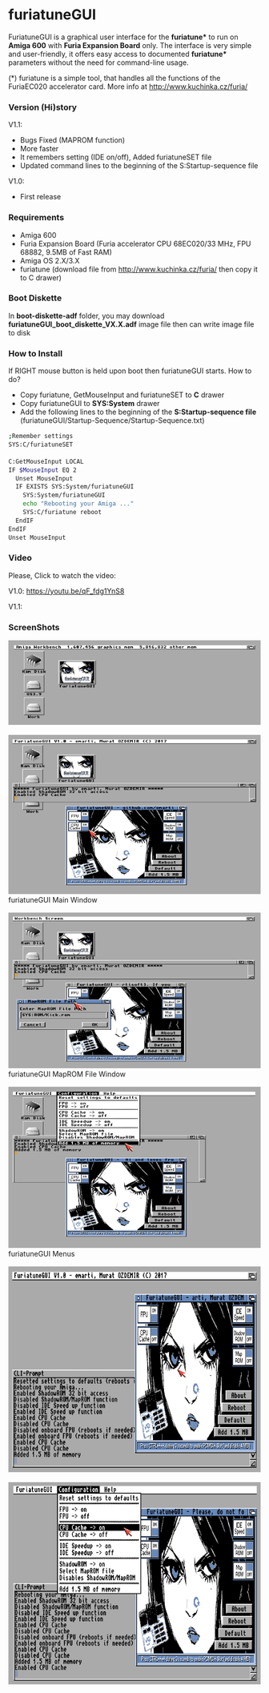 # furiatuneGUI
FuriatuneGUI is a graphical user interface for the **furiatune\*** to run on **Amiga 600** with **Furia Expansion Board** only. The interface is very simple and user-friendly, it offers easy access to documented **furiatune\*** parameters without the need for command-line usage. 

(*) furiatune is a simple tool, that handles all the functions of the FuriaEC020 accelerator card. More info at http://www.kuchinka.cz/furia/

### Version (Hi)story
V1.1:
* Bugs Fixed (MAPROM function)
* More faster
* It remembers setting (IDE on/off), Added furiatuneSET file
* Updated command lines to the beginning of the S:Startup-sequence file
	
V1.0: 
* First release

### Requirements
* Amiga 600
* Furia Expansion Board (Furia accelerator CPU 68EC020/33 MHz, FPU 68882, 9.5MB of Fast RAM)
* Amiga OS 2.X/3.X
* furiatune (download file from http://www.kuchinka.cz/furia/ then copy it to C drawer)
### Boot Diskette
In **boot-diskette-adf** folder, you may download **furiatuneGUI_boot_diskette_VX.X.adf** image file then can write image file to disk
### How to Install
If RIGHT mouse button is held upon boot then furiatuneGUI starts. How to do?
* Copy furiatune, GetMouseInput and furiatuneSET to **C** drawer
* Copy furiatuneGUI to **SYS:System** drawer
* Add the following lines to the beginning of the **S:Startup-sequence file** (furiatuneGUI/Startup-Sequence/Startup-Sequence.txt)

~~~~ bash
;Remember settings
SYS:C/furiatuneSET

C:GetMouseInput LOCAL
IF $MouseInput EQ 2
  Unset MouseInput
  IF EXISTS SYS:System/furiatuneGUI
	SYS:System/furiatuneGUI
	echo "Rebooting your Amiga ..."
	SYS:C/furiatune reboot
  EndIF
EndIF
Unset MouseInput
~~~~
### Video
Please, Click to watch the video:

V1.0: https://youtu.be/qF_fdg1YnS8

V1.1:

### ScreenShots

![icon](https://github.com/emartisoft/furiatuneGUI/blob/master/screenshots/icon.png?raw=true)
<br><br>
![main](https://github.com/emartisoft/furiatuneGUI/blob/master/screenshots/main.png?raw=true)
<br>furiatuneGUI Main Window<br><br>
![maprom](https://github.com/emartisoft/furiatuneGUI/blob/master/screenshots/maprom.png?raw=true)
<br>furiatuneGUI MapROM File Window<br><br>
![menu](https://github.com/emartisoft/furiatuneGUI/blob/master/screenshots/menu.png?raw=true)
<br>furiatuneGUI Menus<br><br>
![startup1](https://github.com/emartisoft/furiatuneGUI/blob/master/screenshots/startup1.png?raw=true)
<br><br>
![startup2](https://github.com/emartisoft/furiatuneGUI/blob/master/screenshots/startup2.png?raw=true)
